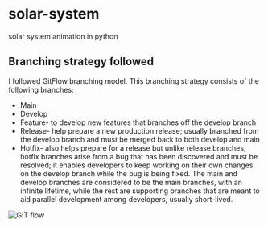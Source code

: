 # solar-system
solar system animation in python

## Branching strategy followed 
I followed GitFlow branching model.
This branching strategy consists of the following branches:
- Main
- Develop
- Feature- to develop new features that branches off the develop branch 
- Release- help prepare a new production release; usually branched from the develop branch and must be merged back to both develop and main
- Hotfix- also helps prepare for a release but unlike release branches, hotfix branches arise from a bug that has been discovered and must be resolved; it enables developers to keep working on their own changes on the develop branch while the bug is being fixed.
The main and develop branches are considered to be the main branches, with an infinite lifetime, while the rest are supporting branches that are meant to aid parallel development among developers, usually short-lived.

![GIT flow](https://nvie.com/img/git-model@2x.png)
